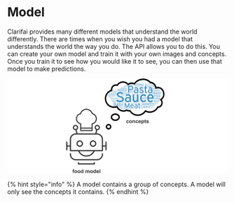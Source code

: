 # Model

Clarifai provides many different models that understand the world differently. There are times when you wish you had a model that understands the world the way you do. The API allows you to do this. You can create your own model and train it with your own images and concepts. Once you train it to see how you would like it to see, you can then use that model to make predictions.

![](../../.gitbook/assets/model_concepts%20%282%29%20%282%29%20%282%29%20%282%29%20%282%29%20%282%29%20%282%29%20%282%29%20%282%29%20%282%29%20%282%29.jpg)

{% hint style="info" %}
A model contains a group of concepts. A model will only see the concepts it contains.
{% endhint %}

